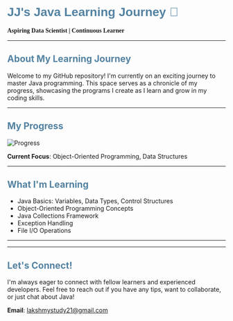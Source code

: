 # <span style="color:#5382a1; font-family:Arial;">JJ's Java Learning Journey 🎯</span>

**<span style="font-family:Georgia;">Aspiring Data Scientist | Continuous Learner</span>**

---

## <span style="color:#5382a1;">About My Learning Journey</span>
Welcome to my GitHub repository! I'm currently on an exciting journey to master Java programming. This space serves as a chronicle of my progress, showcasing the programs I create as I learn and grow in my coding skills.

---

## <span style="color:#5382a1;">My Progress</span>
![Progress](https://progress-bar.dev/10/)

**Current Focus**: Object-Oriented Programming, Data Structures

---

## <span style="color:#5382a1;">What I'm Learning</span>
- Java Basics: Variables, Data Types, Control Structures
- Object-Oriented Programming Concepts
- Java Collections Framework
- Exception Handling
- File I/O Operations

---


---

## <span style="color:#5382a1;">Let's Connect!</span>
I'm always eager to connect with fellow learners and experienced developers. Feel free to reach out if you have any tips, want to collaborate, or just chat about Java!

**Email**: [lakshmystudy21@gmail.com](mailto:lakshmystudy21@gmail.com)
